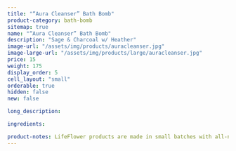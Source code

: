 ```yaml
---
title: "“Aura Cleanser” Bath Bomb"
product-category: bath-bomb
sitemap: true
name: "“Aura Cleanser” Bath Bomb"
description: "Sage & Charcoal w/ Heather"
image-url: "/assets/img/products/auracleanser.jpg"
image-large-url: "/assets/img/products/large/auracleanser.jpg"
price: 15
weight: 175
display_order: 5
cell_layout: "small"
orderable: true
hidden: false
new: false

long_description:

ingredients:

product-notes: LifeFlower products are made in small batches with all-natural and boutique ingredients. Most orders are processed within 3 days of being placed.
---
```

